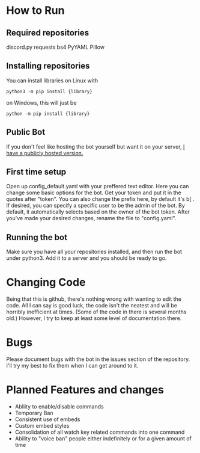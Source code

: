 How to Run
==========

Required repositories
---------------------
discord.py
requests
bs4
PyYAML
Pillow

Installing repositories
-----------------------
You can install libraries on Linux with

`python3 -m pip install {library}`

on Windows, this will just be 

`python -m pip install {library}`

Public Bot
----------
If you don't feel like hosting the bot yourself but want it on your server, [I have a publicly hosted version.](https://discordapp.com/oauth2/authorize?&client_id=451526467596058625&scope=bot&permissions=0)


First time setup
----------------
Open up config_default.yaml with your preffered text editor. Here you can change some basic options for the bot.
Get your token and put it in the quotes after "token". You can also change the prefix here, by default it's b[ . 
If desired, you can specify a specific user to be the admin of the bot. By default, it automatically selects based 
on the owner of the bot token. After you've made your desired changes, rename the file to "config.yaml". 

Running the bot
---------------
Make sure you have all your repositories installed, and then run the bot under python3. Add it to a server and you should be ready to go.




Changing Code
=============
Being that this is github, there's nothing wrong with wanting to edit the code. All I can say is good luck, the code isn't
the neatest and will be horribly inefficient at times. (Some of the code in there is several months old.) However, I try 
to keep at least some level of documentation there. 


Bugs
====
Please document bugs with the bot in the issues section of the repository. I'll try my best to fix them when I can get around to it.

Planned Features and changes
============================
- Abliity to enable/disable commands
- Temporary Ban
- Consistent use of embeds
- Custom embed styles
- Consolidation of all watch key related commands into one command 
- Ability to "voice ban" people either indefinitely or for a given amount of time

